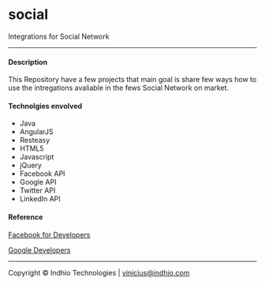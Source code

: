 # social
Integrations for Social Network

---

#### Description

This Repository have a few projects that main goal is share few ways how to use the intregations avaliable in the fews Social Network on market.

#### Technolgies envolved

- Java
- AngularJS
- Resteasy
- HTML5
- Javascript 
- jQuery
- Facebook API
- Google API
- Twitter API
- LinkedIn API
    
#### Reference    
    
[Facebook for Developers](https://developers.facebook.com/docs/)

[Google Developers](https://developers.google.com/)

---

Copyright © Indhio Technologies | [vinicius@indhio.com](vinicius@indhio.com)
